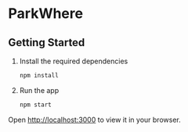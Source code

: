 # ParkWhere

## Getting Started

1. Install the required dependencies

   ```bash
   npm install
   ```

2. Run the app

   ```bash
   npm start
   ```

Open [http://localhost:3000](http://localhost:3000) to view it in your browser.
